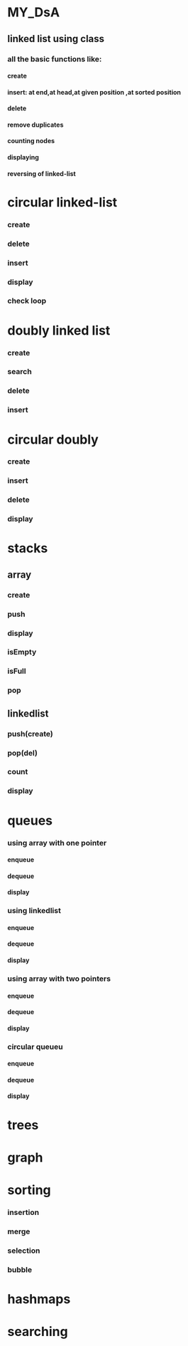 # MY_DsA
## linked list using class 
### all the basic functions like:
#### create
#### insert: at end,at head,at given position ,at sorted position
#### delete
#### remove duplicates
#### counting nodes
#### displaying
#### reversing of linked-list
# circular linked-list
### create
### delete
### insert
### display
### check loop
# doubly linked list
### create
### search
### delete
### insert
# circular doubly
### create
### insert 
### delete
### display
# stacks
## array
### create
### push 
### display
### isEmpty 
### isFull 
### pop
## linkedlist
### push(create)
### pop(del)
### count
### display
# queues
### using array with one pointer
#### enqueue
#### dequeue
#### display
### using linkedlist
#### enqueue
#### dequeue
#### display
### using array with two pointers
#### enqueue
#### dequeue
#### display
### circular queueu
#### enqueue
#### dequeue
#### display
# trees
# graph
# sorting
### insertion
### merge
### selection
### bubble
# hashmaps
# searching

